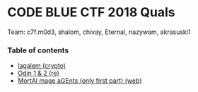 # CODE BLUE CTF 2018 Quals

Team: c7f.m0d3, shalom, chivay, Eternal, nazywam, akrasuski1

### Table of contents

* [lagalem (crypto)](crypto_lagalem)
* [Odin 1 & 2 (re)](odin)
* [MortAl mage aGEnts (only first part) (web)](web_mage)